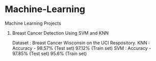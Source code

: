 # Machine-Learning
Machine Learning Projects

1)  Breast Cancer Detection Using SVM and KNN
    
    Dataset : Breast Cancer Wisconsin on the UCI Respository.
    KNN : Accuracy - 98.57% (Test set)
                     97.12% (Train set)
    SVM : Accuracy - 97.85% (Test set)
                     95.6%  (Train set)
                     
